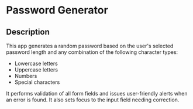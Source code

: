# Password Generator

## Description
This app generates a random password based on the user's selected password length and any combination of the following character types:
- Lowercase letters
- Uppercase letters
- Numbers
- Special characters

It performs validation of all form fields and issues user-friendly alerts when an error is found. It also sets focus to the input field needing correction.
